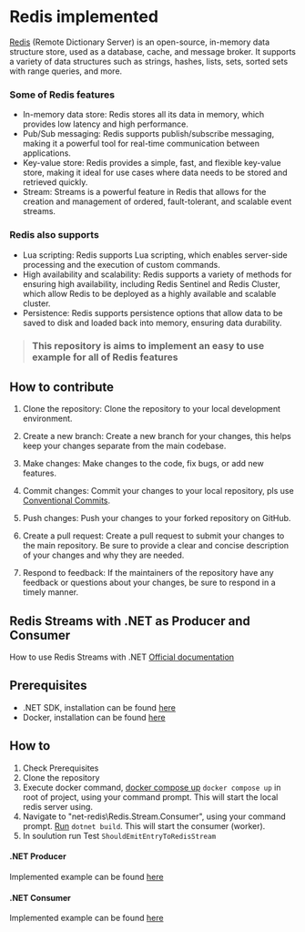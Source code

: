 # Redis implemented

[Redis](https://redis.io) (Remote Dictionary Server) is an open-source, in-memory data structure store, used as a database, cache, and message broker. It supports a variety of data structures such as strings, hashes, lists, sets, sorted sets with range queries, and more.

### Some of Redis features

* In-memory data store: Redis stores all its data in memory, which provides low latency and high performance.
* Pub/Sub messaging: Redis supports publish/subscribe messaging, making it a powerful tool for real-time communication between applications.
* Key-value store: Redis provides a simple, fast, and flexible key-value store, making it ideal for use cases where data needs to be stored and retrieved quickly.
* Stream: Streams is a powerful feature in Redis that allows for the creation and management of ordered, fault-tolerant, and scalable event streams.

### Redis also supports

* Lua scripting: Redis supports Lua scripting, which enables server-side processing and the execution of custom commands.
* High availability and scalability: Redis supports a variety of methods for ensuring high availability, including Redis Sentinel and Redis Cluster, which allow Redis to be deployed as a highly available and scalable cluster.
* Persistence: Redis supports persistence options that allow data to be saved to disk and loaded back into memory, ensuring data durability.

> ### This repository is aims to implement an easy to use example for all of Redis features

## How to contribute

1. Clone the repository: Clone the repository to your local development environment.

2. Create a new branch: Create a new branch for your changes, this helps keep your changes separate from the main codebase.

3. Make changes: Make changes to the code, fix bugs, or add new features.

4. Commit changes: Commit your changes to your local repository, pls use [Conventional Commits](https://www.conventionalcommits.org/en/v1.0.0/#commit-message-with-scope).

5. Push changes: Push your changes to your forked repository on GitHub.

6. Create a pull request: Create a pull request to submit your changes to the main repository. Be sure to provide a clear and concise description of your changes and why they are needed.

7. Respond to feedback: If the maintainers of the repository have any feedback or questions about your changes, be sure to respond in a timely manner.

## Redis Streams with .NET as Producer and Consumer

How to use Redis Streams with .NET [Official documentation](https://developer.redis.com/develop/dotnet/streams/stream-basics/)

## Prerequisites

* .NET SDK, installation can be found [here](https://learn.microsoft.com/en-us/dotnet/core/install/windows?tabs=net70)
* Docker, installation can be found [here](https://www.docker.com/)

## How to

1. Check Prerequisites
2. Clone the repository
3. Execute docker command, [docker compose up](https://docs.docker.com/engine/reference/commandline/compose_up) `docker compose up` in root of project, using your command prompt. This will start the local redis server using.
4. Navigate to "net-redis\Redis.Stream.Consumer", using your command prompt. [Run](https://learn.microsoft.com/en-us/dotnet/core/tools/dotnet-build) `dotnet build`. This will start the consumer (worker).
5. In soulution run Test `ShouldEmitEntryToRedisStream`

#### .NET Producer

Implemented example can be found [here](https://github.com/barbarossa426/net-redis/tree/main/Redis.Stream.Producer)

#### .NET Consumer

Implemented example can be found [here](https://github.com/barbarossa426/net-redis/tree/main/Redis.Stream.Consumer)
